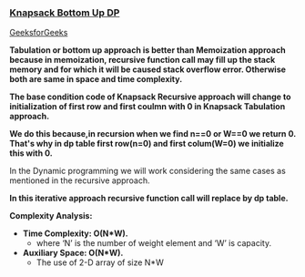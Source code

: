 ### [Knapsack Bottom Up DP](https://www.youtube.com/watch?v=ntCGbPMeqgg&list=PL_z_8CaSLPWekqhdCPmFohncHwz8TY2Go&index=5)  
[GeeksforGeeks](https://www.geeksforgeeks.org/0-1-knapsack-problem-dp-10/)   

**Tabulation or bottom up approach is better than Memoization approach because in memoization, recursive function call may fill up the stack memory and for which it will be
caused stack overflow error. Otherwise both are same in space and time complexity.**  

**The base condition code of Knapsack Recursive approach will change to initialization of first row and first coulmn with 0 in Knapsack Tabulation approach.**   

**We do this because,in recursion when we find n==0 or W==0 we return 0. That's why in dp table first row(n=0) and first colum(W=0) we initialize this with 0.**    

In the Dynamic programming we will work considering the same cases as mentioned in the recursive approach.  

**In this iterative approach recursive function call will replace by dp table.**       

**Complexity Analysis:**   
 * **Time Complexity: O(N*W).**        
    * where ‘N’ is the number of weight element and ‘W’ is capacity.   
 * **Auxiliary Space: O(N*W).**   
    * The use of 2-D array of size N*W    
